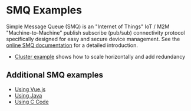 # SMQ Examples

Simple Message Queue (SMQ) is an "Internet of Things" IoT / M2M "Machine-to-Machine" publish subscribe (pub/sub) connectivity protocol specifically designed for easy and secure device management. See the [online SMQ documentation](https://realtimelogic.com/ba/doc/?url=SMQ.html) for a detailed introduction.


* [Cluster example](cluster) shows how to scale horizontally and add redundancy


## Additional SMQ examples

* [Using Vue.js](https://github.com/RealTimeLogic/SMQ-LED-Vue.js)
* [Using Java](https://github.com/RealTimeLogic/JavaSMQ)
* [Using C Code](https://github.com/RealTimeLogic/SMQ)

